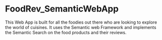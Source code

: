# FoodRev_SemanticWebApp
This Web App is built for all the foodies out there who are looking to explore the world of cuisines. It uses the Semantic web Framework and implements the Semantic Search on the food products and their reviews.
